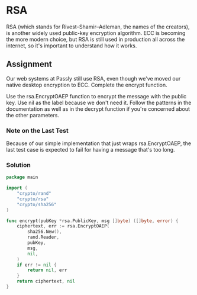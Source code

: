 # RSA

RSA (which stands for Rivest–Shamir–Adleman, the names of the creators), is another widely used public-key encryption algorithm. ECC is becoming the more modern choice, but RSA is still used in production all across the internet, so it's important to understand how it works.

## Assignment

Our web systems at Passly still use RSA, even though we've moved our native desktop encryption to ECC. Complete the encrypt function.

Use the rsa.EncryptOAEP function to encrypt the message with the public key. Use nil as the label because we don't need it. Follow the patterns in the documentation as well as in the decrypt function if you're concerned about the other parameters.

### Note on the Last Test

Because of our simple implementation that just wraps rsa.EncryptOAEP, the last test case is expected to fail for having a message that's too long.

### Solution

```go
package main

import (
	"crypto/rand"
	"crypto/rsa"
	"crypto/sha256"
)

func encrypt(pubKey *rsa.PublicKey, msg []byte) ([]byte, error) {
	ciphertext, err := rsa.EncryptOAEP(
		sha256.New(),
		rand.Reader,
		pubKey,
		msg,
		nil,
	)
	if err != nil {
		return nil, err
	}
	return ciphertext, nil
}
```